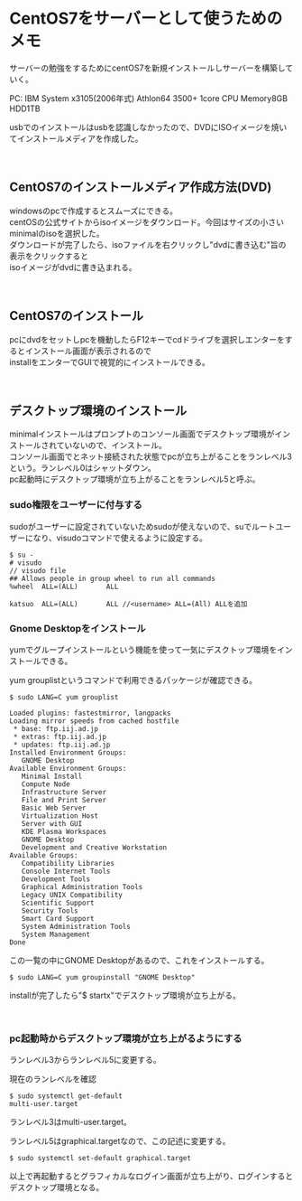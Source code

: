 # CentOS7をサーバーとして使うためのメモ

サーバーの勉強をするためにcentOS7を新規インストールしサーバーを構築していく。

PC: IBM System x3105(2006年式) Athlon64 3500+ 1core CPU Memory8GB HDD1TB

usbでのインストールはusbを認識しなかったので、DVDにISOイメージを焼いてインストールメディアを作成した。

<br />

## CentOS7のインストールメディア作成方法(DVD)

windowsのpcで作成するとスムーズにできる。  
centOSの公式サイトからisoイメージをダウンロード。今回はサイズの小さいminimalのisoを選択した。  
ダウンロードが完了したら、isoファイルを右クリックし"dvdに書き込む"旨の表示をクリックすると  
isoイメージがdvdに書き込まれる。

<br />

## CentOS7のインストール

pcにdvdをセットしpcを機動したらF12キーでcdドライブを選択しエンターをするとインストール画面が表示されるので  
installをエンターでGUIで視覚的にインストールできる。

<br />

## デスクトップ環境のインストール

minimalインストールはプロンプトのコンソール画面でデスクトップ環境がインストールされていないので、インストール。  
コンソール画面でとネット接続された状態でpcが立ち上がることをランレベル3という。ランレベル0はシャットダウン。  
pc起動時にデスクトップ環境が立ち上がることをランレベル5と呼ぶ。  

### sudo権限をユーザーに付与する

sudoがユーザーに設定されていないためsudoが使えないので、suでルートユーザーになり、visudoコマンドで使えるように設定する。

```
$ su -
# visudo
// visudo file
## Allows people in group wheel to run all commands
%wheel  ALL=(ALL)       ALL

katsuo  ALL=(ALL)       ALL //<username> ALL=(All) ALLを追加
```

### Gnome Desktopをインストール

yumでグループインストールという機能を使って一気にデスクトップ環境をインストールできる。

yum grouplistというコマンドで利用できるパッケージが確認できる。

```
$ sudo LANG=C yum grouplist

Loaded plugins: fastestmirror, langpacks
Loading mirror speeds from cached hostfile
 * base: ftp.iij.ad.jp
 * extras: ftp.iij.ad.jp
 * updates: ftp.iij.ad.jp
Installed Environment Groups:
   GNOME Desktop
Available Environment Groups:
   Minimal Install
   Compute Node
   Infrastructure Server
   File and Print Server
   Basic Web Server
   Virtualization Host
   Server with GUI
   KDE Plasma Workspaces
   GNOME Desktop
   Development and Creative Workstation
Available Groups:
   Compatibility Libraries
   Console Internet Tools
   Development Tools
   Graphical Administration Tools
   Legacy UNIX Compatibility
   Scientific Support
   Security Tools
   Smart Card Support
   System Administration Tools
   System Management
Done
```

この一覧の中にGNOME Desktopがあるので、これをインストールする。

```
$ sudo LANG=C yum groupinstall "GNOME Desktop"
```

installが完了したら"$ startx"でデスクトップ環境が立ち上がる。

<br />

### pc起動時からデスクトップ環境が立ち上がるようにする

ランレベル3からランレベル5に変更する。

現在のランレベルを確認

```
$ sudo systemctl get-default
multi-user.target
```

ランレベル3はmulti-user.target。

ランレベル5はgraphical.targetなので、この記述に変更する。

```
$ sudo systemctl set-default graphical.target
```

以上で再起動するとグラフィカルなログイン画面が立ち上がり、ログインするとデスクトップ環境となる。

